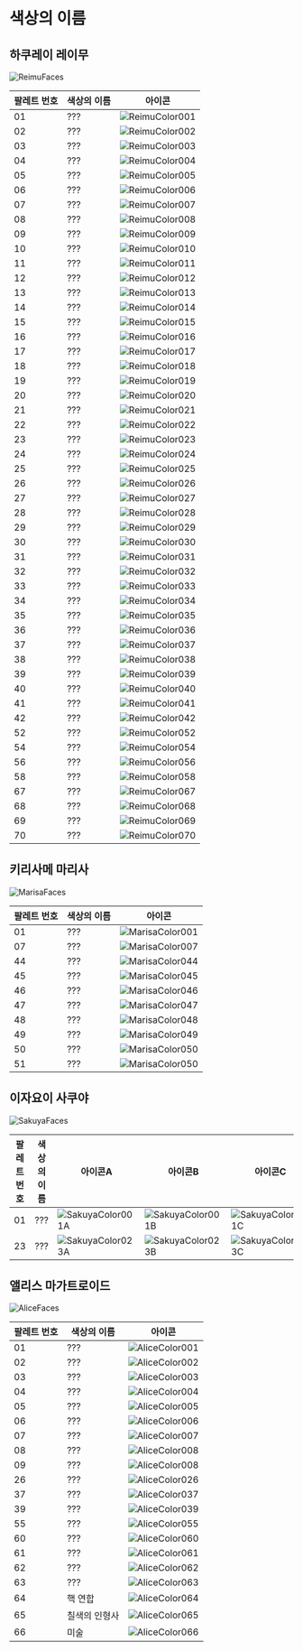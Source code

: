 # 색상의 이름

## 하쿠레이 레이무
![ReimuFaces](https://github.com/IkuTronHD/Touhou-Kagehakuchuumu---Shadow-Daydream/blob/main/img/Select/pl00_ct04.png)

| 팔레트 번호 | 색상의 이름 | 아이콘 |
|----------|---------------|-----------|
| 01 | ??? | ![ReimuColor001](https://github.com/IkuTronHD/Touhou-Kagehakuchuumu---Shadow-Daydream/blob/main/Reimu/Colors/KO/001.png) |
| 02 | ??? | ![ReimuColor002](https://github.com/IkuTronHD/Touhou-Kagehakuchuumu---Shadow-Daydream/blob/main/Reimu/Colors/KO/002.png) |
| 03 | ??? | ![ReimuColor003](https://github.com/IkuTronHD/Touhou-Kagehakuchuumu---Shadow-Daydream/blob/main/Reimu/Colors/KO/003.png) |
| 04 | ??? | ![ReimuColor004](https://github.com/IkuTronHD/Touhou-Kagehakuchuumu---Shadow-Daydream/blob/main/Reimu/Colors/KO/004.png) |
| 05 | ??? | ![ReimuColor005](https://github.com/IkuTronHD/Touhou-Kagehakuchuumu---Shadow-Daydream/blob/main/Reimu/Colors/KO/005.png) |
| 06 | ??? | ![ReimuColor006](https://github.com/IkuTronHD/Touhou-Kagehakuchuumu---Shadow-Daydream/blob/main/Reimu/Colors/KO/006.png) |
| 07 | ??? | ![ReimuColor007](https://github.com/IkuTronHD/Touhou-Kagehakuchuumu---Shadow-Daydream/blob/main/Reimu/Colors/KO/007.png) |
| 08 | ??? | ![ReimuColor008](https://github.com/IkuTronHD/Touhou-Kagehakuchuumu---Shadow-Daydream/blob/main/Reimu/Colors/KO/008.png) |
| 09 | ??? | ![ReimuColor009](https://github.com/IkuTronHD/Touhou-Kagehakuchuumu---Shadow-Daydream/blob/main/Reimu/Colors/KO/009.png) |
| 10 | ??? | ![ReimuColor010](https://github.com/IkuTronHD/Touhou-Kagehakuchuumu---Shadow-Daydream/blob/main/Reimu/Colors/KO/010.png) |
| 11 | ??? | ![ReimuColor011](https://github.com/IkuTronHD/Touhou-Kagehakuchuumu---Shadow-Daydream/blob/main/Reimu/Colors/KO/011.png) |
| 12 | ??? | ![ReimuColor012](https://github.com/IkuTronHD/Touhou-Kagehakuchuumu---Shadow-Daydream/blob/main/Reimu/Colors/KO/012.png) |
| 13 | ??? | ![ReimuColor013](https://github.com/IkuTronHD/Touhou-Kagehakuchuumu---Shadow-Daydream/blob/main/Reimu/Colors/KO/013.png) |
| 14 | ??? | ![ReimuColor014](https://github.com/IkuTronHD/Touhou-Kagehakuchuumu---Shadow-Daydream/blob/main/Reimu/Colors/KO/014.png) |
| 15 | ??? | ![ReimuColor015](https://github.com/IkuTronHD/Touhou-Kagehakuchuumu---Shadow-Daydream/blob/main/Reimu/Colors/KO/015.png) |
| 16 | ??? | ![ReimuColor016](https://github.com/IkuTronHD/Touhou-Kagehakuchuumu---Shadow-Daydream/blob/main/Reimu/Colors/KO/016.png) |
| 17 | ??? | ![ReimuColor017](https://github.com/IkuTronHD/Touhou-Kagehakuchuumu---Shadow-Daydream/blob/main/Reimu/Colors/KO/017.png) |
| 18 | ??? | ![ReimuColor018](https://github.com/IkuTronHD/Touhou-Kagehakuchuumu---Shadow-Daydream/blob/main/Reimu/Colors/KO/018.png) |
| 19 | ??? | ![ReimuColor019](https://github.com/IkuTronHD/Touhou-Kagehakuchuumu---Shadow-Daydream/blob/main/Reimu/Colors/KO/019.png) |
| 20 | ??? | ![ReimuColor020](https://github.com/IkuTronHD/Touhou-Kagehakuchuumu---Shadow-Daydream/blob/main/Reimu/Colors/KO/020.png) |
| 21 | ??? | ![ReimuColor021](https://github.com/IkuTronHD/Touhou-Kagehakuchuumu---Shadow-Daydream/blob/main/Reimu/Colors/KO/021.png) |
| 22 | ??? | ![ReimuColor022](https://github.com/IkuTronHD/Touhou-Kagehakuchuumu---Shadow-Daydream/blob/main/Reimu/Colors/KO/022.png) |
| 23 | ??? | ![ReimuColor023](https://github.com/IkuTronHD/Touhou-Kagehakuchuumu---Shadow-Daydream/blob/main/Reimu/Colors/KO/023.png) |
| 24 | ??? | ![ReimuColor024](https://github.com/IkuTronHD/Touhou-Kagehakuchuumu---Shadow-Daydream/blob/main/Reimu/Colors/KO/024.png) |
| 25 | ??? | ![ReimuColor025](https://github.com/IkuTronHD/Touhou-Kagehakuchuumu---Shadow-Daydream/blob/main/Reimu/Colors/KO/025.png) |
| 26 | ??? | ![ReimuColor026](https://github.com/IkuTronHD/Touhou-Kagehakuchuumu---Shadow-Daydream/blob/main/Reimu/Colors/KO/026.png) |
| 27 | ??? | ![ReimuColor027](https://github.com/IkuTronHD/Touhou-Kagehakuchuumu---Shadow-Daydream/blob/main/Reimu/Colors/KO/027.png) |
| 28 | ??? | ![ReimuColor028](https://github.com/IkuTronHD/Touhou-Kagehakuchuumu---Shadow-Daydream/blob/main/Reimu/Colors/KO/028.png) |
| 29 | ??? | ![ReimuColor029](https://github.com/IkuTronHD/Touhou-Kagehakuchuumu---Shadow-Daydream/blob/main/Reimu/Colors/KO/029.png) |
| 30 | ??? | ![ReimuColor030](https://github.com/IkuTronHD/Touhou-Kagehakuchuumu---Shadow-Daydream/blob/main/Reimu/Colors/KO/030.png) |
| 31 | ??? | ![ReimuColor031](https://github.com/IkuTronHD/Touhou-Kagehakuchuumu---Shadow-Daydream/blob/main/Reimu/Colors/KO/031.png) |
| 32 | ??? | ![ReimuColor032](https://github.com/IkuTronHD/Touhou-Kagehakuchuumu---Shadow-Daydream/blob/main/Reimu/Colors/KO/032.png) |
| 33 | ??? | ![ReimuColor033](https://github.com/IkuTronHD/Touhou-Kagehakuchuumu---Shadow-Daydream/blob/main/Reimu/Colors/KO/033.png) |
| 34 | ??? | ![ReimuColor034](https://github.com/IkuTronHD/Touhou-Kagehakuchuumu---Shadow-Daydream/blob/main/Reimu/Colors/KO/034.png) |
| 35 | ??? | ![ReimuColor035](https://github.com/IkuTronHD/Touhou-Kagehakuchuumu---Shadow-Daydream/blob/main/Reimu/Colors/KO/035.png) |
| 36 | ??? | ![ReimuColor036](https://github.com/IkuTronHD/Touhou-Kagehakuchuumu---Shadow-Daydream/blob/main/Reimu/Colors/KO/036.png) |
| 37 | ??? | ![ReimuColor037](https://github.com/IkuTronHD/Touhou-Kagehakuchuumu---Shadow-Daydream/blob/main/Reimu/Colors/KO/037.png) |
| 38 | ??? | ![ReimuColor038](https://github.com/IkuTronHD/Touhou-Kagehakuchuumu---Shadow-Daydream/blob/main/Reimu/Colors/KO/038.png) |
| 39 | ??? | ![ReimuColor039](https://github.com/IkuTronHD/Touhou-Kagehakuchuumu---Shadow-Daydream/blob/main/Reimu/Colors/KO/039.png) |
| 40 | ??? | ![ReimuColor040](https://github.com/IkuTronHD/Touhou-Kagehakuchuumu---Shadow-Daydream/blob/main/Reimu/Colors/KO/040.png) |
| 41 | ??? | ![ReimuColor041](https://github.com/IkuTronHD/Touhou-Kagehakuchuumu---Shadow-Daydream/blob/main/Reimu/Colors/KO/041.png) |
| 42 | ??? | ![ReimuColor042](https://github.com/IkuTronHD/Touhou-Kagehakuchuumu---Shadow-Daydream/blob/main/Reimu/Colors/KO/042.png) |
| 52 | ??? | ![ReimuColor052](https://github.com/IkuTronHD/Touhou-Kagehakuchuumu---Shadow-Daydream/blob/main/Reimu/Colors/KO/052.png) |
| 54 | ??? | ![ReimuColor054](https://github.com/IkuTronHD/Touhou-Kagehakuchuumu---Shadow-Daydream/blob/main/Reimu/Colors/KO/054.png) |
| 56 | ??? | ![ReimuColor056](https://github.com/IkuTronHD/Touhou-Kagehakuchuumu---Shadow-Daydream/blob/main/Reimu/Colors/KO/056.png) |
| 58 | ??? | ![ReimuColor058](https://github.com/IkuTronHD/Touhou-Kagehakuchuumu---Shadow-Daydream/blob/main/Reimu/Colors/KO/058.png) |
| 67 | ??? | ![ReimuColor067](https://github.com/IkuTronHD/Touhou-Kagehakuchuumu---Shadow-Daydream/blob/main/Reimu/Colors/KO/067.png) |
| 68 | ??? | ![ReimuColor068](https://github.com/IkuTronHD/Touhou-Kagehakuchuumu---Shadow-Daydream/blob/main/Reimu/Colors/KO/068.png) |
| 69 | ??? | ![ReimuColor069](https://github.com/IkuTronHD/Touhou-Kagehakuchuumu---Shadow-Daydream/blob/main/Reimu/Colors/KO/069.png) |
| 70 | ??? | ![ReimuColor070](https://github.com/IkuTronHD/Touhou-Kagehakuchuumu---Shadow-Daydream/blob/main/Reimu/Colors/KO/070.png) |

## 키리사메 마리사
![MarisaFaces](https://github.com/IkuTronHD/Touhou-Kagehakuchuumu---Shadow-Daydream/blob/main/img/Select/pl01_ct04.png)

| 팔레트 번호 | 색상의 이름 | 아이콘 |
|----------|---------------|-----------|
| 01 | ??? | ![MarisaColor001](https://github.com/IkuTronHD/Touhou-Kagehakuchuumu---Shadow-Daydream/blob/main/Marisa/Colors/KO/001.png) |
| 07 | ??? | ![MarisaColor007](https://github.com/IkuTronHD/Touhou-Kagehakuchuumu---Shadow-Daydream/blob/main/Marisa/Colors/KO/007.png) |
| 44 | ??? | ![MarisaColor044](https://github.com/IkuTronHD/Touhou-Kagehakuchuumu---Shadow-Daydream/blob/main/Marisa/Colors/KO/044.png) |
| 45 | ??? | ![MarisaColor045](https://github.com/IkuTronHD/Touhou-Kagehakuchuumu---Shadow-Daydream/blob/main/Marisa/Colors/KO/045.png) |
| 46 | ??? | ![MarisaColor046](https://github.com/IkuTronHD/Touhou-Kagehakuchuumu---Shadow-Daydream/blob/main/Marisa/Colors/KO/046.png) |
| 47 | ??? | ![MarisaColor047](https://github.com/IkuTronHD/Touhou-Kagehakuchuumu---Shadow-Daydream/blob/main/Marisa/Colors/KO/047.png) |
| 48 | ??? | ![MarisaColor048](https://github.com/IkuTronHD/Touhou-Kagehakuchuumu---Shadow-Daydream/blob/main/Marisa/Colors/KO/048.png) |
| 49 | ??? | ![MarisaColor049](https://github.com/IkuTronHD/Touhou-Kagehakuchuumu---Shadow-Daydream/blob/main/Marisa/Colors/KO/049.png) |
| 50 | ??? | ![MarisaColor050](https://github.com/IkuTronHD/Touhou-Kagehakuchuumu---Shadow-Daydream/blob/main/Marisa/Colors/KO/050.png) |
| 51 | ??? | ![MarisaColor050](https://github.com/IkuTronHD/Touhou-Kagehakuchuumu---Shadow-Daydream/blob/main/Marisa/Colors/KO/051.png) |

## 이자요이 사쿠야
![SakuyaFaces](https://github.com/IkuTronHD/Touhou-Kagehakuchuumu---Shadow-Daydream/blob/main/img/Select/pl02a_ct04.png)

| 팔레트 번호 | 색상의 이름 | 아이콘A | 아이콘B | 아이콘C |
|----------|---------------|-----------|-----------|-----------|
| 01 | ??? | ![SakuyaColor001A](https://github.com/IkuTronHD/Touhou-Kagehakuchuumu---Shadow-Daydream/blob/main/Sakuya/Colors/KO/001A.png) | ![SakuyaColor001B](https://github.com/IkuTronHD/Touhou-Kagehakuchuumu---Shadow-Daydream/blob/main/Sakuya/Colors/KO/001B.png) | ![SakuyaColor001C](https://github.com/IkuTronHD/Touhou-Kagehakuchuumu---Shadow-Daydream/blob/main/Sakuya/Colors/KO/001C.png) |
| 23 | ??? | ![SakuyaColor023A](https://github.com/IkuTronHD/Touhou-Kagehakuchuumu---Shadow-Daydream/blob/main/Sakuya/Colors/KO/023A.png) | ![SakuyaColor023B](https://github.com/IkuTronHD/Touhou-Kagehakuchuumu---Shadow-Daydream/blob/main/Sakuya/Colors/KO/023B.png) | ![SakuyaColor023C](https://github.com/IkuTronHD/Touhou-Kagehakuchuumu---Shadow-Daydream/blob/main/Sakuya/Colors/KO/023C.png) |

## 앨리스 마가트로이드
![AliceFaces](https://github.com/IkuTronHD/Touhou-Kagehakuchuumu---Shadow-Daydream/blob/main/img/Select/pl03_ct04.png)

| 팔레트 번호 | 색상의 이름 | 아이콘 |
|----------|---------------|-----------|
| 01 | ??? | ![AliceColor001](https://github.com/IkuTronHD/Touhou-Kagehakuchuumu---Shadow-Daydream/blob/main/Alice/Colors/KO/001.png) |
| 02 | ??? | ![AliceColor002](https://github.com/IkuTronHD/Touhou-Kagehakuchuumu---Shadow-Daydream/blob/main/Alice/Colors/KO/002.png) |
| 03 | ??? | ![AliceColor003](https://github.com/IkuTronHD/Touhou-Kagehakuchuumu---Shadow-Daydream/blob/main/Alice/Colors/KO/003.png) |
| 04 | ??? | ![AliceColor004](https://github.com/IkuTronHD/Touhou-Kagehakuchuumu---Shadow-Daydream/blob/main/Alice/Colors/KO/004.png) |
| 05 | ??? | ![AliceColor005](https://github.com/IkuTronHD/Touhou-Kagehakuchuumu---Shadow-Daydream/blob/main/Alice/Colors/KO/005.png) |
| 06 | ??? | ![AliceColor006](https://github.com/IkuTronHD/Touhou-Kagehakuchuumu---Shadow-Daydream/blob/main/Alice/Colors/KO/006.png) |
| 07 | ??? | ![AliceColor007](https://github.com/IkuTronHD/Touhou-Kagehakuchuumu---Shadow-Daydream/blob/main/Alice/Colors/KO/007.png) |
| 08 | ??? | ![AliceColor008](https://github.com/IkuTronHD/Touhou-Kagehakuchuumu---Shadow-Daydream/blob/main/Alice/Colors/KO/008.png) |
| 09 | ??? | ![AliceColor008](https://github.com/IkuTronHD/Touhou-Kagehakuchuumu---Shadow-Daydream/blob/main/Alice/Colors/KO/009.png) |
| 26 | ??? | ![AliceColor026](https://github.com/IkuTronHD/Touhou-Kagehakuchuumu---Shadow-Daydream/blob/main/Alice/Colors/KO/026.png) |
| 37 | ??? | ![AliceColor037](https://github.com/IkuTronHD/Touhou-Kagehakuchuumu---Shadow-Daydream/blob/main/Alice/Colors/KO/037.png) |
| 39 | ??? | ![AliceColor039](https://github.com/IkuTronHD/Touhou-Kagehakuchuumu---Shadow-Daydream/blob/main/Alice/Colors/KO/039.png) |
| 55 | ??? | ![AliceColor055](https://github.com/IkuTronHD/Touhou-Kagehakuchuumu---Shadow-Daydream/blob/main/Alice/Colors/KO/055.png) |
| 60 | ??? | ![AliceColor060](https://github.com/IkuTronHD/Touhou-Kagehakuchuumu---Shadow-Daydream/blob/main/Alice/Colors/KO/060.png) |
| 61 | ??? | ![AliceColor061](https://github.com/IkuTronHD/Touhou-Kagehakuchuumu---Shadow-Daydream/blob/main/Alice/Colors/KO/061.png) |
| 62 | ??? | ![AliceColor062](https://github.com/IkuTronHD/Touhou-Kagehakuchuumu---Shadow-Daydream/blob/main/Alice/Colors/KO/062.png) |
| 63 | ??? | ![AliceColor063](https://github.com/IkuTronHD/Touhou-Kagehakuchuumu---Shadow-Daydream/blob/main/Alice/Colors/KO/063.png) |
| 64 | 핵 연합 | ![AliceColor064](https://github.com/IkuTronHD/Touhou-Kagehakuchuumu---Shadow-Daydream/blob/main/Alice/Colors/KO/064.png) |
| 65 | 칠색의 인형사 | ![AliceColor065](https://github.com/IkuTronHD/Touhou-Kagehakuchuumu---Shadow-Daydream/blob/main/Alice/Colors/KO/065.png) |
| 66 | 미술 | ![AliceColor066](https://github.com/IkuTronHD/Touhou-Kagehakuchuumu---Shadow-Daydream/blob/main/Alice/Colors/KO/066.png) |
